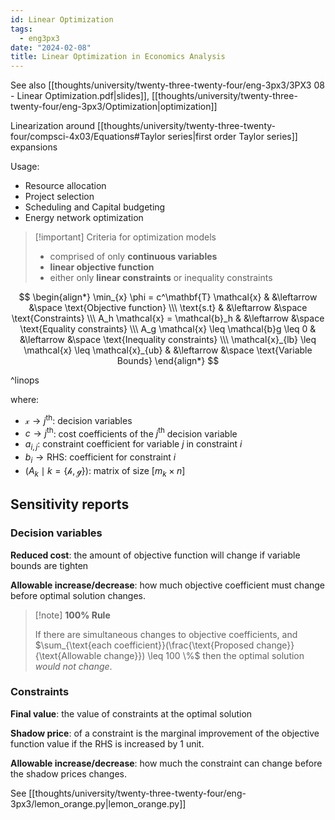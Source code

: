 ```yaml
---
id: Linear Optimization
tags:
  - eng3px3
date: "2024-02-08"
title: Linear Optimization in Economics Analysis
---
```


See also [[thoughts/university/twenty-three-twenty-four/eng-3px3/3PX3 08 - Linear Optimization.pdf|slides]], [[thoughts/university/twenty-three-twenty-four/eng-3px3/Optimization|optimization]]

Linearization around [[thoughts/university/twenty-three-twenty-four/compsci-4x03/Equations#Taylor series|first order Taylor series]] expansions

Usage:

- Resource allocation
- Project selection
- Scheduling and Capital budgeting
- Energy network optimization

> [!important] Criteria for optimization models
>
> - comprised of only **continuous variables**
> - **linear objective function**
> - either only **linear constraints** or inequality constraints

$$
\begin{align*}
\min_{x} \phi = c^\mathbf{T} \mathcal{x} & &\leftarrow &\space \text{Objective function} \\\
\text{s.t} & &\leftarrow &\space \text{Constraints} \\\
A_h \mathcal{x} = \mathcal{b}_h & &\leftarrow &\space \text{Equality constraints} \\\
A_g \mathcal{x} \leq \mathcal{b}g \leq 0 & &\leftarrow &\space \text{Inequality constraints} \\\
\mathcal{x}_{lb} \leq \mathcal{x} \leq \mathcal{x}_{ub} & &\leftarrow &\space \text{Variable Bounds}
\end{align*}
$$

^linops

where:

- $\mathcal{x} \rightarrow j^{\text{th}}$: decision variables
- $c \rightarrow j^{\text{th}}$: cost coefficients of the $j^{\text{th}}$ decision variable
- $a_{i, j}$: constraint coefficient for variable $j$ in constraint $i$
- $b_i \rightarrow \text{RHS}$: coefficient for constraint $i$
- $(A_k \mid k = \lbrace \mathcal{h}, \mathcal{g} \rbrace)$: matrix of size $\lbrack m_k \times n \rbrack$

## Sensitivity reports

### Decision variables

**Reduced cost**: the amount of objective function will change if variable bounds are tighten

**Allowable increase/decrease**: how much objective coefficient must change before optimal solution changes.

> [!note] **100% Rule**
>
> If there are simultaneous changes to objective coefficients, and $\sum_{\text{each coefficient}}(\frac{\text{Proposed change}}{\text{Allowable change}}) \leq 100 \%$ then the optimal solution _would not change_.

### Constraints

**Final value**: the value of constraints at the optimal solution

**Shadow price**: of a constraint is the marginal improvement of the objective function value if the RHS is increased by 1 unit.

**Allowable increase/decrease**: how much the constraint can change before the shadow prices changes.

See [[thoughts/university/twenty-three-twenty-four/eng-3px3/lemon_orange.py|lemon_orange.py]]
